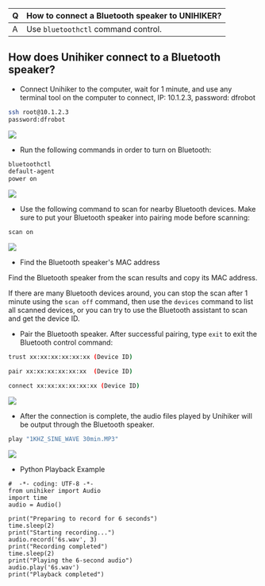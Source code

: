 | **Q** | **How to connect a Bluetooth speaker to UNIHIKER?** |
| --- | --- |
| A | Use `bluetoothctl` command control.|

## How does Unihiker connect to a Bluetooth speaker?


- Connect Unihiker to the computer, wait for 1 minute, and use any terminal tool on the computer to connect, IP: 10.1.2.3, password: dfrobot

```bash
ssh root@10.1.2.3
password:dfrobot

```
![](https://dfimg.dfrobot.com/5cb889ae418c7c557ee06762/wiki/5a2dcac1a4b20d09c133d18257ef472a.png)

- Run the following commands in order to turn on Bluetooth:

```bash
bluetoothctl
default-agent
power on

```
![](https://dfimg.dfrobot.com/5cb889ae418c7c557ee06762/wiki/b75bae42889c328d99c88e6bc2eb5f14.png)


- Use the following command to scan for nearby Bluetooth devices. Make sure to put your Bluetooth speaker into pairing mode before scanning:

```bash
scan on
```

![](https://dfimg.dfrobot.com/5cb889ae418c7c557ee06762/wiki/d6d48059b81c8b2c896380a8b62bd56c.png)

- Find the Bluetooth speaker's MAC address

Find the Bluetooth speaker from the scan results and copy its MAC address.

If there are many Bluetooth devices around, you can stop the scan after 1 minute using the ```scan off``` command, then use the ```devices``` command to list all scanned devices, or you can try to use the Bluetooth assistant to scan and get the device ID.

- Pair the Bluetooth speaker. After successful pairing, type ```exit``` to exit the Bluetooth control command:

```bash
trust xx:xx:xx:xx:xx:xx (Device ID)

pair xx:xx:xx:xx:xx:xx  (Device ID)

connect xx:xx:xx:xx:xx:xx (Device ID)
```

![](https://dfimg.dfrobot.com/5cb889ae418c7c557ee06762/wiki/9ee290843a6ba7c71ff46f874b0c8791.png)



- After the connection is complete, the audio files played by Unihiker will be output through the Bluetooth speaker.

```bash
play "1KHZ_SINE_WAVE 30min.MP3"
```

![](https://dfimg.dfrobot.com/5cb889ae418c7c557ee06762/wiki/5db106af2829ecb7173bef7ea85d55e0.png)


- Python Playback Example
```
#  -*- coding: UTF-8 -*-
from unihiker import Audio
import time
audio = Audio() 

print("Preparing to record for 6 seconds")
time.sleep(2)
print("Starting recording...")
audio.record('6s.wav', 3) 
print("Recording completed")
time.sleep(2)
print("Playing the 6-second audio")
audio.play('6s.wav')
print("Playback completed")
```